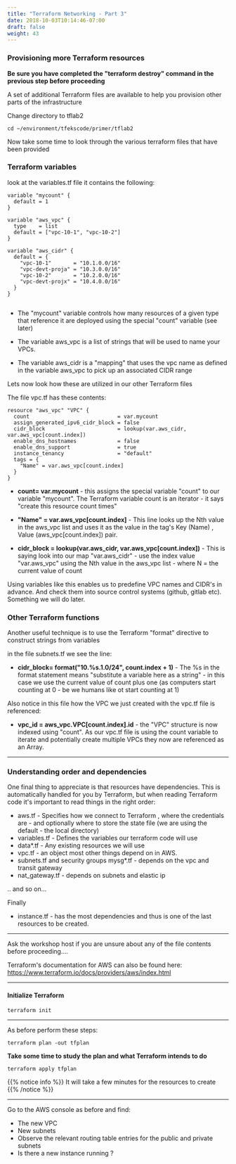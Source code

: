 ```yaml
---
title: "Terraform Networking - Part 3"
date: 2018-10-03T10:14:46-07:00
draft: false
weight: 43
---
```



### Provisioning more Terraform resources

**Be sure you have completed the "terraform destroy" command in the previous step before proceeding**


A set of additional Terraform files are available to help you provision other parts of the infrastructure

Change directory to tflab2

```
cd ~/environment/tfekscode/primer/tflab2
```

Now take some time to look through the various terraform files that have been provided

### Terraform variables

look at the variables.tf file it contains the following:

```
variable "mycount" {
  default = 1
}

variable "aws_vpc" {
  type    = list
  default = ["vpc-10-1", "vpc-10-2"]
}

variable "aws_cidr" {
  default = {
    "vpc-10-1"       = "10.1.0.0/16"
    "vpc-devt-proja" = "10.3.0.0/16"
    "vpc-10-2"       = "10.2.0.0/16"
    "vpc-devt-projx" = "10.4.0.0/16"
  }
}


```

* The "mycount" variable controls how many resources of a given type that reference it are deployed using the special "count" variable (see later)

* The variable aws_vpc is a list of strings that will be used to name your VPCs.

* The variable aws_cidr is a "mapping" that uses the vpc name as defined in the variable aws_vpc to pick up an associated CIDR range


Lets now look how these are utilized in our other Terraform files

The file vpc.tf has these contents:

```
resource "aws_vpc" "VPC" {
  count                            = var.mycount
  assign_generated_ipv6_cidr_block = false
  cidr_block                       = lookup(var.aws_cidr, var.aws_vpc[count.index])
  enable_dns_hostnames             = false
  enable_dns_support               = true
  instance_tenancy                 = "default"
  tags = {
    "Name" = var.aws_vpc[count.index]
  }
}
```

* **count= var.mycount**   - this assigns the special variable "count" to our variable "mycount". The Terraform variable count is an iterator - it says "create this resource count times"

* **"Name" = var.aws_vpc[count.index]** - This line looks up the Nth value in the aws_vpc list and uses it as the value in the tag's Key (Name) , Value (aws_vpc[count.index]) pair.

*  **cidr_block = lookup(var.aws_cidr, var.aws_vpc[count.index])**  - This is saying look into our map "var.aws_cidr" - use the index value "var.aws_vpc"  using the Nth value in the aws_vpc list - where N = the current value of count

Using variables like this enables us to predefine VPC names and CIDR's in advance. And check them into source control systems (github, gitlab etc). Something we will do later.


### Other Terraform functions

Another useful technique is to use the Terraform "format" directive to construct strings from variables 

in the file subnets.tf we see the line:

* **cidr_block= format("10.%s.1.0/24", count.index + 1)**  - The %s in the format statement means "substitute a variable here as a string" - in this case we use the current value of count plus one (as computers start counting at 0 - be we humans like ot start counting at 1)

Also notice in this file how the VPC we just created with the vpc.tf file is referenced:

* **vpc_id = aws_vpc.VPC[count.index].id** - the "VPC" structure is now indexed using "count". As our vpc.tf file is using the count variable to iterate and potentially create multiple VPCs they now are referenced as an Array.

----



### Understanding order and dependencies

One final thing to appreciate is that resources have dependencies. This is automatically handled for you by Terraform, but when reading Terraform code it's important to read things in the right order:

* aws.tf - Specifies how we connect to Terraform , where the credentials are - and optionally where to store the state file (we are using the default - the local directory)
* variables.tf - Defines the variables our terraform code will use
* data*.tf - Any existing resources we will use 
* vpc.tf - an object most other things depend on in AWS.
* subnets.tf and security groups mysg*.tf - depends on the vpc and transit gateway
* nat_gateway.tf - depends on subnets and elastic ip

.. and so on...

Finally
* instance.tf - has the most dependencies and thus is one of the last resources to be created.

----

Ask the workshop host if you are unsure about any of the file contents before proceeding....

Terraform's documentation for AWS can also be found here:  https://www.terraform.io/docs/providers/aws/index.html


----

#### Initialize Terraform

```
terraform init
```

----

As before perform these steps:

```
terraform plan -out tfplan
```

**Take some time to study the plan and what Terraform intends to do**

```
terraform apply tfplan
```

{{% notice info %}}
It will take a few minutes for the resources to create
{{% /notice %}}

----

Go to the AWS console as before and find:

* The new VPC
* New subnets
* Observe the relevant routing table entries for the public and private subnets
* Is there a new instance running ?






